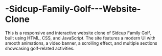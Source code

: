 # -Sidcup-Family-Golf---Website-Clone
This is a responsive and interactive website clone of Sidcup Family Golf, built using HTML, CSS, and JavaScript. The site features a modern UI with smooth animations, a video banner, a scrolling effect, and multiple sections showcasing golf-related activities.
